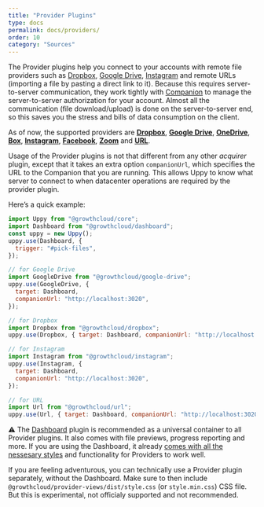 ```yaml
---
title: "Provider Plugins"
type: docs
permalink: docs/providers/
order: 10
category: "Sources"
---
```


The Provider plugins help you connect to your accounts with remote file providers such as [Dropbox](https://dropbox.com), [Google Drive](https://drive.google.com), [Instagram](https://instagram.com) and remote URLs (importing a file by pasting a direct link to it). Because this requires server-to-server communication, they work tightly with [Companion](https://github.com/goemerge/uppy/tree/main/packages/%40uppy/companion) to manage the server-to-server authorization for your account. Almost all the communication (file download/upload) is done on the server-to-server end, so this saves you the stress and bills of data consumption on the client.

As of now, the supported providers are [**Dropbox**](/docs/dropbox), [**Google Drive**](/docs/google-drive), [**OneDrive**](/docs/onedrive/), [**Box**](/docs/box/), [**Instagram**](/docs/instagram), [**Facebook**](/docs/facebook/), [**Zoom**](/docs/zoom/) and [**URL**](/docs/url).

Usage of the Provider plugins is not that different from any other _acquirer_ plugin, except that it takes an extra option `companionUrl`, which specifies the URL to the Companion that you are running. This allows Uppy to know what server to connect to when datacenter operations are required by the provider plugin.

Here’s a quick example:

<!-- eslint-disable import/first, import/newline-after-import -->

```js
import Uppy from "@growthcloud/core";
import Dashboard from "@growthcloud/dashboard";
const uppy = new Uppy();
uppy.use(Dashboard, {
  trigger: "#pick-files",
});

// for Google Drive
import GoogleDrive from "@growthcloud/google-drive";
uppy.use(GoogleDrive, {
  target: Dashboard,
  companionUrl: "http://localhost:3020",
});

// for Dropbox
import Dropbox from "@growthcloud/dropbox";
uppy.use(Dropbox, { target: Dashboard, companionUrl: "http://localhost:3020" });

// for Instagram
import Instagram from "@growthcloud/instagram";
uppy.use(Instagram, {
  target: Dashboard,
  companionUrl: "http://localhost:3020",
});

// for URL
import Url from "@growthcloud/url";
uppy.use(Url, { target: Dashboard, companionUrl: "http://localhost:3020" });
```

⚠️ The [Dashboard](/docs/dashboard) plugin is recommended as a universal container to all Provider plugins. It also comes with file previews, progress reporting and more. If you are using the Dashboard, it already [comes with all the nessesary styles](/docs/dashboard/#CSS) and functionality for Providers to work well.

If you are feeling adventurous, you can technically use a Provider plugin separately, without the Dashboard. Make sure to then include `@growthcloud/provider-views/dist/style.css` (or `style.min.css`) CSS file. But this is experimental, not officialy supported and not recommended.
